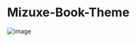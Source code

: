 # Mizuxe-Book-Theme

![image](https://user-images.githubusercontent.com/22200025/122578805-8ad55880-d054-11eb-8004-09997ebcaed7.png)
